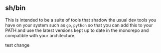 sh/bin
------

This is intended to be a suite of tools that shadow the usual dev tools you have on your system
such as `go`, `python` so that you can add this to your PATH and use the latest versions
kept up to date in the monorepo and compatible with your architecture.

test change
